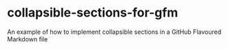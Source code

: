 # collapsible-sections-for-gfm
An example of how to implement collapsible sections in a GitHub Flavoured Markdown file
